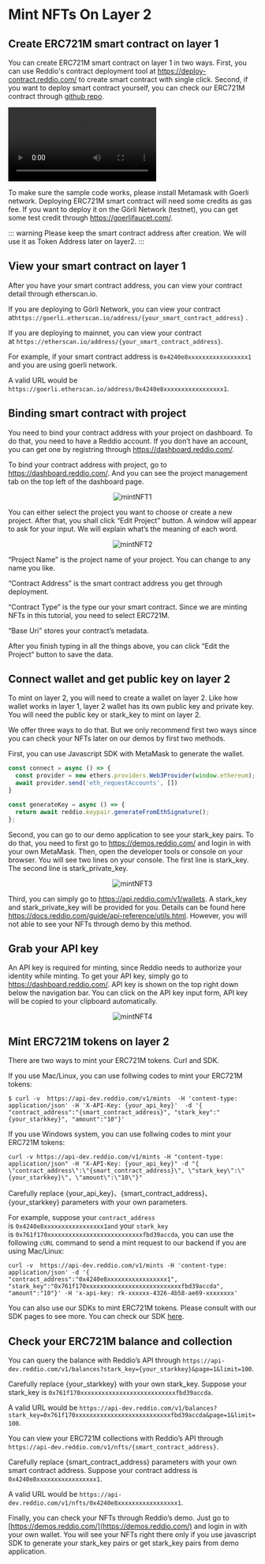 # Mint NFTs On Layer 2

## Create ERC721M smart contract on layer 1

You can create ERC721M smart contract on layer 1 in two ways. First, you can use Reddio's contract deployment tool at https://deploy-contract.reddio.com/ to create smart contract with single click. Second, if you want to deploy smart contract yourself, you can check our ERC721M contract through [github repo](https://github.com/reddio-com/contract_demo/blob/main/src/contracts/ERC721MintFor.sol).

 <video controls>
  <source src="/deploy-erc721m.mp4" type="video/mp4">
  Your browser does not support the video tag.
</video> 

To make sure the sample code works, please install Metamask with Goerli network. Deploying ERC721M smart contract will need some credits as gas fee. If you want to deploy it on the Görli Network (testnet), you can get some test credit through https://goerlifaucet.com/.

::: warning
Please keep the smart contract address after creation. We will use it as Token Address later on layer2.
:::

## View your smart contract on layer 1
After you have your smart contract address, you can view your contract detail through etherscan.io.

If you are deploying to Görli Network, you can view your contract at`https://goerli.etherscan.io/address/{your_smart_contract_address}` . 

If you are deploying to mainnet, you can view your contract at `https://etherscan.io/address/{your_smart_contract_address}`. 
 
 For example, if your smart contract address is `0x4240e8xxxxxxxxxxxxxxxxx1` and you are using goerli network. 
 
 A valid URL would be `https://goerli.etherscan.io/address/0x4240e8xxxxxxxxxxxxxxxxx1`.

 ## Binding smart contract with project
You need to bind your contract address with your project  on dashboard. To do that, you need to have a Reddio account. If you don’t have an account, you can get one by registring through https://dashboard.reddio.com/.

To bind your contract address with project, go to https://dashboard.reddio.com/.  And you can see the project management tab on the top left of the dashboard page. 
<p align="center">
  <img src="/mintNFT1.png" alt="mintNFT1"/>
</p>

You can either select the project you want to choose or create a new project. After that, you shall click “Edit Project” button. A window will appear to ask for your input. We will explain what’s the meaning of each word.
<p align="center" >
  <img style="max-width:55%;" src="/mintNFT2.png" alt="mintNFT2"/>
</p>
“Project Name” is the project name of your project. You can change to any name you like.

“Contract Address” is the smart contract address you get through deployment.

“Contract Type” is the type our your smart contract. Since we are minting NFTs in this tutorial, you need to select ERC721M.

“Base Uri” stores your contract’s metadata. 

After you finish typing in all the things above, you can click “Edit the Project” button to save the data.

## Connect wallet and get public key on layer 2
To mint on layer 2, you will need to create a wallet on layer 2. Like how wallet works in layer 1, layer 2 wallet has its own public key and private key.  You will need the public key or stark_key to mint on layer 2.

We offer three ways to do that. But we only recommend first two ways since you can check your NFTs later on our demos by first two methods.

First, you can use Javascript SDK with MetaMask to generate the wallet.

```jsx
const connect = async () => {
  const provider = new ethers.providers.Web3Provider(window.ethereum);
  await provider.send('eth_requestAccounts', [])
}

const generateKey = async () => {
  return await reddio.keypair.generateFromEthSignature();
};
```
Second, you can go to our demo application to see your stark_key pairs. To do that, you need to first go to https://demos.reddio.com/ and login in with your own MetaMask. Then, open the developer tools or console on your browser. You will see two lines on your console. The first line is stark_key. The second line is stark_private_key. 

<p align="center">
  <img src="/mintNFT3.png" alt="mintNFT3"/>
</p>

Third, you can simply go to https://api.reddio.com/v1/wallets. A stark_key and stark_private_key will be provided for you. Details can be found here https://docs.reddio.com/guide/api-reference/utils.html. However, you will not able to see your NFTs through demo by this method.

## Grab your API key
An API key is required for minting, since Reddio needs to authorize your identity while minting. To get your API key, simply go to https://dashboard.reddio.com/. API key is shown on the top right down below the navigation bar. You can click on the API key input form, API key will be copied to your clipboard automatically.
<p align="center">
  <img src="/mintNFT4.png" alt="mintNFT4"/>
</p>

## Mint ERC721M tokens on layer 2

There are two ways to mint your ERC721M tokens. Curl and SDK.

If you use Mac/Linux, you can use follwing codes to mint your ERC721M tokens:

```shell
$ curl -v  https://api-dev.reddio.com/v1/mints  -H 'content-type: application/json' -H 'X-API-Key: {your_api_key}'  -d '{ "contract_address":"{smart_contract_address}", "stark_key":"{your_starkkey}", "amount":"10"}'
```
If you use Windows system, you can use follwing codes to mint your ERC721M tokens:

```shell
curl -v https://api-dev.reddio.com/v1/mints -H "content-type: application/json" -H "X-API-Key: {your_api_key}" -d "{ \"contract_address\":\"{smart_contract_address}\", \"stark_key\":\"{your_starkkey}\", \"amount\":\"10\"}"
```

Carefully replace {your_api_key}、{smart_contract_address}、{your_starkkey} parameters with your own parameters.  

For example, suppose your `contract_address` is `0x4240e8xxxxxxxxxxxxxxxxx1and` your `stark_key` is `0x761f170xxxxxxxxxxxxxxxxxxxxxxxxxxxfbd39accda`, you can use the following `cURL` command to send a mint request to our backend if you are using Mac/Linux:

```shell
curl -v  https://api-dev.reddio.com/v1/mints -H 'content-type: application/json' -d '{ "contract_address":"0x4240e8xxxxxxxxxxxxxxxxx1", "stark_key":"0x761f170xxxxxxxxxxxxxxxxxxxxxxxxxxxfbd39accda", "amount":"10"}' -H 'x-api-key: rk-xxxxxx-4326-4b58-ae69-xxxxxxxx'
```

You can also use our SDKs to mint ERC721M tokens. Please consult with our SDK pages to see more. You can check our SDK [here](/guide/jssdk-reference/initiate-sdk.html).

## Check your ERC721M balance and collection
You can query the balance with Reddio’s API through `https://api-dev.reddio.com/v1/balances?stark_key={your_starkkey}&page=1&limit=100`. 

Carefully replace {your_starkkey} with your own stark_key. Suppose your stark_key is `0x761f170xxxxxxxxxxxxxxxxxxxxxxxxxxxfbd39accda`. 

A valid URL would be `https://api-dev.reddio.com/v1/balances?stark_key=0x761f170xxxxxxxxxxxxxxxxxxxxxxxxxxxfbd39accda&page=1&limit=100`. 

You can view your ERC721M collections with Reddio’s API through  `https://api-dev.reddio.com/v1/nfts/{smart_contract_address}`.

Carefully replace {smart_contract_address} parameters with your own smart contract address. Suppose your contract address is `0x4240e8xxxxxxxxxxxxxxxxx1`. 

A valid URL would be `https://api-dev.reddio.com/v1/nfts/0x4240e8xxxxxxxxxxxxxxxxx1`.

Finally, you can check your NFTs through Reddio’s demo. Just go to [https://demos.reddio.com/](https://demos.reddio.com/) and login in with your own wallet. You will see your NFTs right there only if you use javascript SDK to generate your stark_key pairs or get stark_key pairs from demo application.